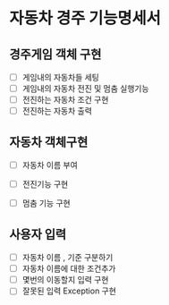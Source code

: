 # 자동차 경주 기능명세서


## 경주게임 객체 구현
- [ ] 게임내의 자동차들 세팅
- [ ] 게임내의 자동차 전진 및 멈춤 실행기능
- [ ] 전진하는 자동차 조건 구현
- [ ] 전진하는 자동차 출력

## 자동차 객체구현
- [ ] 자동차 이름 부여
- [ ] 전진기능 구현
- [ ] 멈춤 기능 구현



## 사용자 입력
- [ ] 자동차 이름 , 기준 구분하기
- [ ] 자동차 이름에 대한 조건추가
- [ ] 몇번의 이동할지 입력 구현
- [ ] 잘못된 입력 Exception 구현